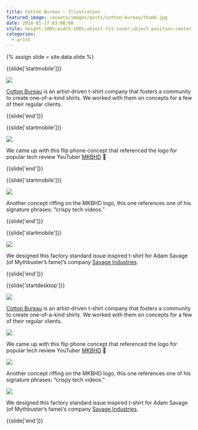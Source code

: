 ```yaml
---
title: Cotton Bureau — Illustration
featured_image: /assets/images/posts/cotton-bureau/thumb.jpg
date: 2018-01-17 03:00:00
style: height:100%;width:100%;object-fit:cover;object-position:center
categories:
  - print
---
```


{% assign slide = site.data.slide %}

{{slide['startmobile']}}

<div>
  <img
    class='full-height' 
    src='{{ site.url }}/assets/images/posts/cotton-bureau/cottonbureau-mobile-1.png'
  />
</div>

<p class="bg"><a href="https://cottonbureau.com/">Cotton Bureau</a> is an artist-driven t-shirt company that fosters a community to create one-of-a-kind shirts. We worked with them on concepts for a few of their regular clients.</p>

{{slide['end']}}

{{slide['startmobile']}}

<div>
  <img
    class='full-height' 
    src='{{ site.url }}/assets/images/posts/cotton-bureau/cottonbureau-mobile-2.png'
  />
</div>

<p class="bg">We came up with this flip phone concept that referenced the logo for popular tech review YouTuber <a href="https://www.youtube.com/channel/UCBJycsmduvYEL83R_U4JriQ">MKBHD</a> 🙌</p>

{{slide['end']}}

{{slide['startmobile']}}

<div>
  <img
    class='full-height' 
    src='{{ site.url }}/assets/images/posts/cotton-bureau/cottonbureau-mobile-3.png'
  />
</div>

<p class="bg">Another concept riffing on the MKBHD logo, this one references one of his signature phrases: “crispy tech videos.”</p>

{{slide['end']}}

{{slide['startmobile']}}

<div>
  <img
    class='full-height' 
    src='{{ site.url }}/assets/images/posts/cotton-bureau/cottonbureau-mobile-4.png'
  />
</div>

<p class="bg">We designed this factory standard issue inspired t-shirt for Adam Savage (of Mythbuster’s fame)’s company <a href="https://adamsavage.com/">Savage Industries</a>.</p>

{{slide['end']}}

{{slide['startdesktop']}}

<div>
  <img
    class='full-width' 
    src='{{ site.url }}/assets/images/posts/cotton-bureau/cottonbureau-1.jpg'
  />
</div>

<p class="bg"><a href="https://cottonbureau.com/">Cotton Bureau</a> is an artist-driven t-shirt company that fosters a community to create one-of-a-kind shirts. We worked with them on concepts for a few of their regular clients.</p>

<div>
  <img
    src='{{ site.url }}/assets/images/posts/cotton-bureau/cb1.png'
  />
</div>

<p class="bg">We came up with this flip phone concept that referenced the logo for popular tech review YouTuber <a href="https://www.youtube.com/channel/UCBJycsmduvYEL83R_U4JriQ">MKBHD</a> 🙌</p>

<div>
  <img
    src='{{ site.url }}/assets/images/posts/cotton-bureau/cb2.png'
  />
</div>

<p class="bg">Another concept riffing on the MKBHD logo, this one references one of his signature phrases: “crispy tech videos.”</p>

<div>
  <img
    src='{{ site.url }}/assets/images/posts/cotton-bureau/cb3.png'
  />
</div>

<p class="bg">We designed this factory standard issue inspired t-shirt for Adam Savage (of Mythbuster’s fame)’s company <a href="https://adamsavage.com/">Savage Industries</a>.</p>

{{slide['end']}}
